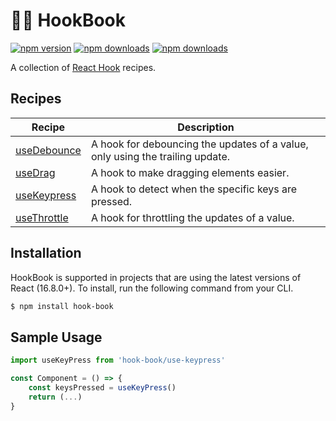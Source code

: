# 👨‍🍳 HookBook
[![npm version](https://img.shields.io/npm/v/hook-book.svg)](https://www.npmjs.com/package/hook-book)
[![npm downloads](https://img.shields.io/npm/dt/hook-book.svg)](https://www.npmjs.com/package/hook-book)
[![npm downloads](https://img.shields.io/npm/dm/hook-book.svg)](https://www.npmjs.com/package/hook-book)

A collection of [React Hook](https://reactjs.org/docs/hooks-intro.html) recipes.

## Recipes
| Recipe      | Description                                                                   |
|-------------|-------------------------------------------------------------------------------|
| [useDebounce](./recipes/use-debounce) | A hook for debouncing the updates of a value, only using the trailing update. |
| [useDrag](./recipes/use-drag)     | A hook to make dragging elements easier.                                      |
| [useKeypress](./recipes/use-keypress) | A hook to detect when the specific keys are pressed.                          |
| [useThrottle](./recipes/use-throttle) | A hook for throttling the updates of a value.

## Installation
HookBook is supported in projects that are using the latest versions of React (16.8.0+). To install, run the following command from your CLI.
```bash
$ npm install hook-book
```

## Sample Usage
```jsx
import useKeyPress from 'hook-book/use-keypress'

const Component = () => {
    const keysPressed = useKeyPress()
    return (...)
}
```
